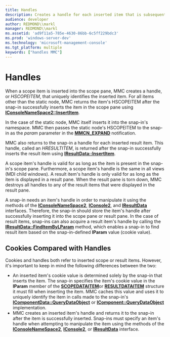 ```yaml
---
title: Handles
description: Creates a handle for each inserted item that is subsequently valid as long as the item is in the scope pane.
audience: developer
author: REDMOND\\markl
manager: REDMOND\\markl
ms.assetid: 'ad9f11a5-785e-4630-86bb-6c5ff229bdc3'
ms.prod: 'windows-server-dev'
ms.technology: 'microsoft-management-console'
ms.tgt_platform: multiple
keywords: ["handles MMC"]
---
```


# Handles

When a scope item is inserted into the scope pane, MMC creates a handle, or *HSCOPEITEM*, that uniquely identifies the inserted item. For all items other than the static node, MMC returns the item's HSCOPEITEM after the snap-in successfully inserts the item in the scope pane using [**IConsoleNameSpace2::InsertItem**](iconsolenamespace2-insertitem.md).

In the case of the static node, MMC itself inserts it into the snap-in's namespace. MMC then passes the static node's HSCOPEITEM to the snap-in as the *param* parameter in the [**MMCN\_EXPAND**](mmcn-expand.md) notification.

MMC also returns to the snap-in a handle for each inserted result item. This handle, called an *HRESULTITEM*, is returned after the snap-in successfully inserts the result item using [**IResultData::InsertItem**](iresultdata-insertitem.md).

A scope item's handle is valid for as long as the item is present in the snap-in's scope pane. Furthermore, a scope item's handle is the same in all views (MDI child windows). A result item's handle is only valid for as long as the item is displayed in a result pane. When the result pane is torn down, MMC destroys all handles to any of the result items that were displayed in the result pane.

A snap-in needs an item's handle in order to manipulate it using the methods of the [**IConsoleNameSpace2**](iconsolenamespace2.md), [**IConsole2**](iconsole2.md), and [**IResultData**](iresultdata.md) interfaces. Therefore, the snap-in should store the item's handle after successfully inserting it into the scope pane or result pane. In the case of result items, snap-ins can also acquire a result item's handle by calling the [**IResultData::FindItemByLParam**](iresultdata-finditembylparam.md) method, which enables a snap-in to find result item based on the snap-in-defined **lParam** value (cookie value).

## Cookies Compared with Handles

Cookies and handles both refer to inserted scope or result items. However, it's important to keep in mind the following differences between the two:

-   An inserted item's cookie value is determined solely by the snap-in that inserts the item. The snap-in specifies the item's cookie value in the **lParam** member of the [**SCOPEDATAITEM**](scopedataitem.md)or [**RESULTDATAITEM**](resultdataitem.md) structure it must fill when inserting the item. MMC caches this value and uses it to uniquely identify the item in calls made to the snap-in's [**IComponentData::QueryDataObject**](icomponentdata-querydataobject.md) or [**IComponent::QueryDataObject**](icomponent-querydataobject.md) implementation.
-   MMC creates an inserted item's handle and returns it to the snap-in after the item is successfully inserted. Snap-ins must specify an item's handle when attempting to manipulate the item using the methods of the [**IConsoleNameSpace2**](iconsolenamespace2.md), [**IConsole2**](iconsole2.md), or [**IResultData**](iresultdata.md) interface.

 

 




